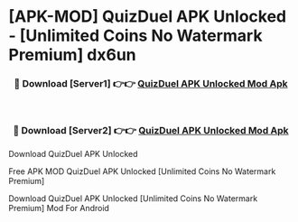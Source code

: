 # [APK-MOD] QuizDuel APK Unlocked - [Unlimited Coins No Watermark Premium] dx6un



<div align="center">
<h3>🔴 Download [Server1] 👉👉 <a href="https://momento.my/?title=QuizDuel_APK_Unlocked">QuizDuel APK Unlocked Mod Apk</a></h3><br>

<h3>🔴 Download [Server2] 👉👉 <a href="https://momento.my/?title=QuizDuel_APK_Unlocked">QuizDuel APK Unlocked Mod Apk</a></h3>
</div>



Download QuizDuel APK Unlocked 

Free APK MOD QuizDuel APK Unlocked [Unlimited Coins No Watermark Premium]

Download QuizDuel APK Unlocked [Unlimited Coins No Watermark Premium] Mod For Android
